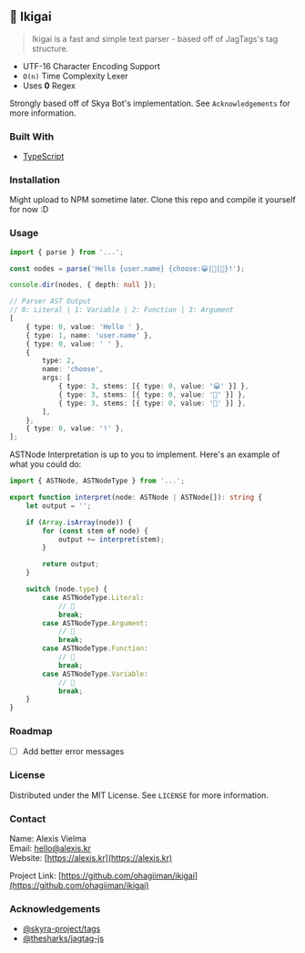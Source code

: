 ## 📑 Ikigai

> Ikigai is a fast and simple text parser - based off of JagTags's tag structure.

-   UTF-16 Character Encoding Support
-   `O(n)` Time Complexity Lexer
-   Uses **0** Regex

Strongly based off of Skya Bot's implementation. See `Acknowledgements` for more information.

### Built With

-   [TypeScript](https://www.typescriptlang.org/)

### Installation

Might upload to NPM sometime later. Clone this repo and compile it yourself for now :D

### Usage

```ts
import { parse } from '...';

const nodes = parse('Hello {user.name} {choose:😀|👋|🎉}!');

console.dir(nodes, { depth: null });

// Parser AST Output
// 0: Literal | 1: Variable | 2: Function | 3: Argument
[
	{ type: 0, value: 'Hello ' },
	{ type: 1, name: 'user.name' },
	{ type: 0, value: ' ' },
	{
		type: 2,
		name: 'choose',
		args: [
			{ type: 3, stems: [{ type: 0, value: '😀' }] },
			{ type: 3, stems: [{ type: 0, value: '👋' }] },
			{ type: 3, stems: [{ type: 0, value: '🎉' }] },
		],
	},
	{ type: 0, value: '!' },
];
```

ASTNode Interpretation is up to you to implement. Here's an example of what you could do:

```ts
import { ASTNode, ASTNodeType } from '...';

export function interpret(node: ASTNode | ASTNode[]): string {
	let output = '';

	if (Array.isArray(node)) {
		for (const stem of node) {
			output += interpret(stem);
		}

		return output;
	}

	switch (node.type) {
		case ASTNodeType.Literal:
			// 🍣
			break;
		case ASTNodeType.Argument:
			// 🍚
			break;
		case ASTNodeType.Function:
			// 🍡
			break;
		case ASTNodeType.Variable:
			// 🍙
			break;
	}
}
```

<!-- ROADMAP -->

### Roadmap

-   [ ] Add better error messages

### License

Distributed under the MIT License. See `LICENSE` for more information.

<!-- CONTACT -->

### Contact

Name: Alexis Vielma\
Email: hello@alexis.kr\
Website: [https://alexis.kr](https://alexis.kr)

Project Link: [https://github.com/ohagiiman/ikigai](https://github.com/ohagiiman/ikigai)

<!-- ACKNOWLEDGEMENTS -->

### Acknowledgements

-   [@skyra-project/tags](https://github.com/skyra-project/tags)
-   [@thesharks/jagtag-js](https://github.com/TheSharks/JagTag-JS)

